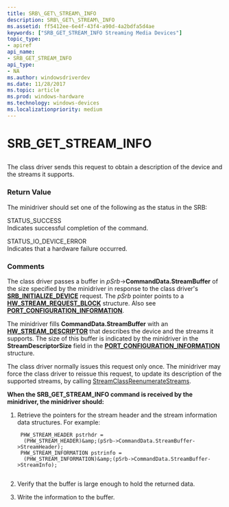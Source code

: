 ```yaml
---
title: SRB\_GET\_STREAM\_INFO
description: SRB\_GET\_STREAM\_INFO
ms.assetid: ff5412ee-6e4f-43f4-a90d-4a2bdfa5d4ae
keywords: ["SRB_GET_STREAM_INFO Streaming Media Devices"]
topic_type:
- apiref
api_name:
- SRB_GET_STREAM_INFO
api_type:
- NA
ms.author: windowsdriverdev
ms.date: 11/28/2017
ms.topic: article
ms.prod: windows-hardware
ms.technology: windows-devices
ms.localizationpriority: medium
---
```


# SRB\_GET\_STREAM\_INFO


## <span id="ddk_srb_get_stream_info_ks"></span><span id="DDK_SRB_GET_STREAM_INFO_KS"></span>


The class driver sends this request to obtain a description of the device and the streams it supports.

### <span id="return_value"></span><span id="RETURN_VALUE"></span>Return Value

The minidriver should set one of the following as the status in the SRB:

<span id="STATUS_SUCCESS"></span><span id="status_success"></span>STATUS\_SUCCESS  
Indicates successful completion of the command.

<span id="STATUS_IO_DEVICE_ERROR"></span><span id="status_io_device_error"></span>STATUS\_IO\_DEVICE\_ERROR  
Indicates that a hardware failure occurred.

### <span id="comments"></span><span id="COMMENTS"></span>Comments

The class driver passes a buffer in *pSrb*-&gt;**CommandData.StreamBuffer** of the size specified by the minidriver in response to the class driver's [**SRB\_INITIALIZE\_DEVICE**](srb-initialize-device.md) request. The *pSrb* pointer points to a [**HW\_STREAM\_REQUEST\_BLOCK**](https://msdn.microsoft.com/library/windows/hardware/ff559702) structure. Also see [**PORT\_CONFIGURATION\_INFORMATION**](https://msdn.microsoft.com/library/windows/hardware/ff567785).

The minidriver fills **CommandData.StreamBuffer** with an [**HW\_STREAM\_DESCRIPTOR**](https://msdn.microsoft.com/library/windows/hardware/ff559686) that describes the device and the streams it supports. The size of this buffer is indicated by the minidriver in the **StreamDescriptorSize** field in the [**PORT\_CONFIGURATION\_INFORMATION**](https://msdn.microsoft.com/library/windows/hardware/ff567785) structure.

The class driver normally issues this request only once. The minidriver may force the class driver to reissue this request, to update its description of the supported streams, by calling [StreamClassReenumerateStreams](https://msdn.microsoft.com/library/windows/hardware/ff568256).

**When the SRB\_GET\_STREAM\_INFO command is received by the minidriver, the minidriver should:**

1.  Retrieve the pointers for the stream header and the stream information data structures. For example:
    ```
     PHW_STREAM_HEADER pstrhdr =
      (PHW_STREAM_HEADER)&amp;(pSrb->CommandData.StreamBuffer->StreamHeader);
     PHW_STREAM_INFORMATION pstrinfo =
      (PHW_STREAM_INFORMATION)&amp;(pSrb->CommandData.StreamBuffer->StreamInfo);
     
    ```

2.  Verify that the buffer is large enough to hold the returned data.

3.  Write the information to the buffer.

 

 





